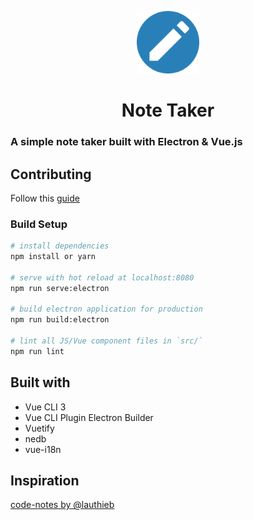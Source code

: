 <p align="center"><img src="/build/icons/icon.png" alt="Note Taker" width="100px"/></p>
<h1 align="center">Note Taker</h1>

### A simple note taker built with Electron & Vue.js

## Contributing

Follow this [guide](CONTRIBUTING.md)

### Build Setup

``` bash
# install dependencies
npm install or yarn

# serve with hot reload at localhost:8080
npm run serve:electron 

# build electron application for production
npm run build:electron

# lint all JS/Vue component files in `src/`
npm run lint
```

## Built with

- Vue CLI 3
- Vue CLI Plugin Electron Builder
- Vuetify
- nedb
- vue-i18n

## Inspiration
[code-notes by @lauthieb](https://github.com/lauthieb/code-notes)
